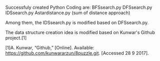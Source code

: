 
Successfuly created Python Coding are:
BFSsearch.py
DFSsearch.py
IDSsearch.py
Astardistance.py (sum of distance approach)

Among them, the IDSsearch.py is modified based on DFSsearch.py.

The data structure creation idea is modified based on Kunwar's Github project.[1]

[1]A. Kunwar, “Github,” [Online]. Available: https://github.com/kunwararzun/8puzzle.git. [Accessed 28 9 2017].
